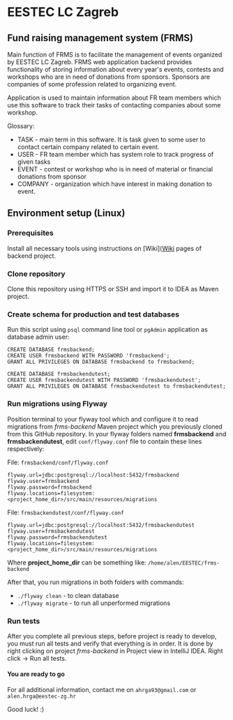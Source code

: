 # EESTEC LC Zagreb
## Fund raising management system (FRMS)

Main function of FRMS is to facilitate the management of events organized by EESTEC LC Zagreb. FRMS web application backend provides functionality of storing information about every year's events, contests and workshops who are in need of donations from sponsors. Sponsors are companies of some profession related to organizing event.

Application is used to maintain information about FR team members which use this software to track their tasks of contacting companies about some workshop.

Glossary:

* TASK - main term in this software. It is task given to some user to contact certain company related to certain event.
* USER - FR team member which has system role to track progress of given tasks
* EVENT - contest or workshop who is in need of material or financial donations from sponsor
* COMPANY - organization which have interest in making donation to event.

## Environment setup (Linux)

### Prerequisites
Install all necessary tools using instructions on [Wiki]([Wiki](https://github.com/KaidanAlenko/frms-backend/wiki/Upute-za-instalaciju-potrebnih-alata) pages of backend project.

### Clone repository
Clone this repository using HTTPS or SSH and import it to IDEA as Maven project.

### Create schema for production and test databases
Run this script using `psql` command line tool or `pgAdmin` application as database admin user:

    CREATE DATABASE frmsbackend;
    CREATE USER frmsbackend WITH PASSWORD 'frmsbackend';
    GRANT ALL PRIVILEGES ON DATABASE frmsbackend to frmsbackend;

    CREATE DATABASE frmsbackendutest;
    CREATE USER frmsbackendutest WITH PASSWORD 'frmsbackendutest';
    GRANT ALL PRIVILEGES ON DATABASE frmsbackendutest to frmsbackendutest;

### Run migrations using Flyway

Position terminal to your flyway tool which and configure it to read migrations from *frms-backend* Maven project which you previously cloned from this GitHub repository. In your flyway folders named **frmsbackend** and **frmsbackendutest**, edit `conf/flyway.conf` file to contain these lines respectively:

File: `frmsbackend/conf/flyway.conf`

    flyway.url=jdbc:postgresql://localhost:5432/frmsbackend
    flyway.user=frmsbackend
    flyway.password=frmsbackend
    flyway.locations=filesystem:<project_home_dir>/src/main/resources/migrations

File: `frmsbackendutest/conf/flyway.conf`

    flyway.url=jdbc:postgresql://localhost:5432/frmsbackendutest
    flyway.user=frmsbackendutest
    flyway.password=frmsbackendutest
    flyway.locations=filesystem:<project_home_dir>/src/main/resources/migrations

Where **project_home_dir** can be something like: `/home/alen/EESTEC/frms-backend`

After that, you run migrations in both folders with commands:
* `./flyway clean` - to clean database
* `./flyway migrate` - to run all unperformed migrations

### Run tests
After you complete all previous steps, before project is ready to develop, you must run all tests and verify that everything is in order. It is done by right clicking on project *frms-backend* in Project view in IntelliJ IDEA. Right click -> Run all tests.

#### You are ready to go
For all additional information, contact me on `ahrga93@gmail.com` or `alen.hrga@eestec-zg.hr`

Good luck! :)

